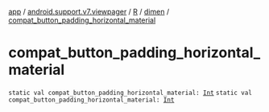 [app](../../../index.md) / [android.support.v7.viewpager](../../index.md) / [R](../index.md) / [dimen](index.md) / [compat_button_padding_horizontal_material](./compat_button_padding_horizontal_material.md)

# compat_button_padding_horizontal_material

`static val compat_button_padding_horizontal_material: `[`Int`](https://kotlinlang.org/api/latest/jvm/stdlib/kotlin/-int/index.html)
`static val compat_button_padding_horizontal_material: `[`Int`](https://kotlinlang.org/api/latest/jvm/stdlib/kotlin/-int/index.html)